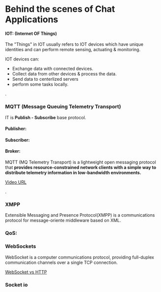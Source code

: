 
# Behind the scenes of Chat Applications

#### IOT: (Internet OF Things)
The "Things" in IOT usually refers to IOT devices which have unique identities and can perform remote sensing, actuating & monitoring. 

IOT devices can:
- Exchange data with connected devices.
- Collect data from other devices & process the data.
- Send data to centerlized servers
- perform some tasks locally.



.
### MQTT (Message Queuing Telemetry Transport)
IT is **Publish - Subscribe** base protocol.

#### Publisher:

#### Subscriber: 

#### Broker:

MQTT (MQ Telemetry Transport) is a lightweight open messaging protocol that **provides resource-constrained network clients with a simple way to distribute telemetry information in low-bandwidth environments.**

[Video URL](https://youtu.be/9eXLa1kurEQ)


.

### XMPP
Extensible Messaging and Presence Protocol(XMPP) is a communications protocol for message-oriente middleware based on XML.  

### QoS:
### WebSockets
WebSocket is a computer communications protocol, providing full-duplex communication channels over a single TCP connection.


[WebSocket vs HTTP](https://youtu.be/xTR5OflgwgU)

### Socket io


